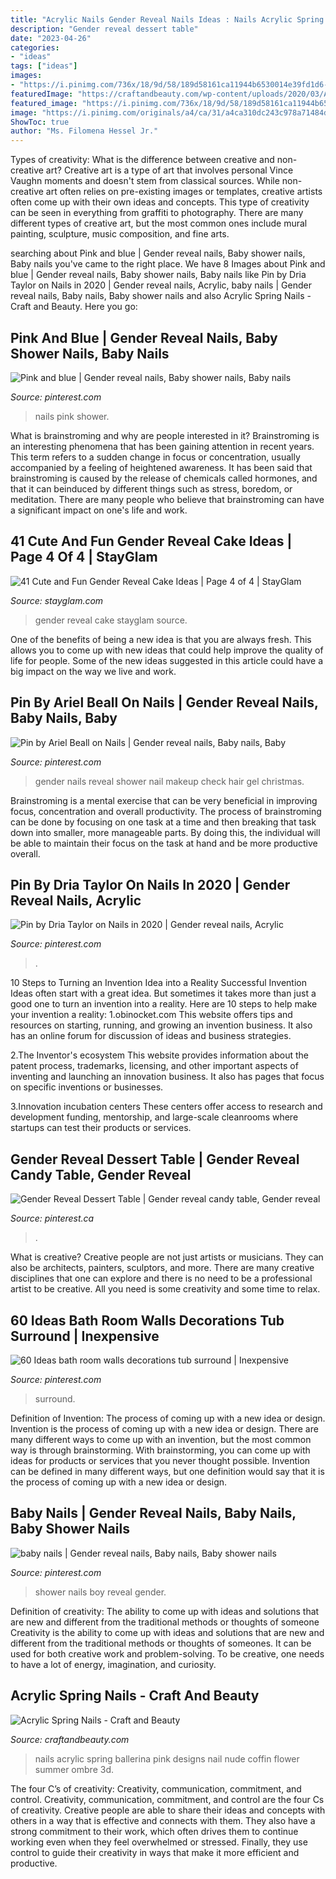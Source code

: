 ```yaml
---
title: "Acrylic Nails Gender Reveal Nails Ideas : Nails Acrylic Spring Ballerina Pink Designs Nail Nude Coffin Flower Summer Ombre 3d"
description: "Gender reveal dessert table"
date: "2023-04-26"
categories:
- "ideas"
tags: ["ideas"]
images:
- "https://i.pinimg.com/736x/18/9d/58/189d58161ca11944b6530014e39fd1d6--baby-shower-nails-boy-baby-nails.jpg"
featuredImage: "https://craftandbeauty.com/wp-content/uploads/2020/03/Acrylic-Spring-Nails-1.jpg"
featured_image: "https://i.pinimg.com/736x/18/9d/58/189d58161ca11944b6530014e39fd1d6--baby-shower-nails-boy-baby-nails.jpg"
image: "https://i.pinimg.com/originals/a4/ca/31/a4ca310dc243c978a71484d78ffee9df.jpg"
ShowToc: true
author: "Ms. Filomena Hessel Jr."
---
```



Types of creativity: What is the difference between creative and non-creative art?
Creative art is a type of art that involves personal Vince Vaughn moments and doesn't stem from classical sources. While non-creative art often relies on pre-existing images or templates, creative artists often come up with their own ideas and concepts. This type of creativity can be seen in everything from graffiti to photography. There are many different types of creative art, but the most common ones include mural painting, sculpture, music composition, and fine arts.

	

		
searching about Pink and blue | Gender reveal nails, Baby shower nails, Baby nails you've came to the right place. We have 8 Images about Pink and blue | Gender reveal nails, Baby shower nails, Baby nails like Pin by Dria Taylor on Nails in 2020 | Gender reveal nails, Acrylic, baby nails | Gender reveal nails, Baby nails, Baby shower nails and also Acrylic Spring Nails - Craft and Beauty. Here you go:
		
    
## Pink And Blue | Gender Reveal Nails, Baby Shower Nails, Baby Nails

<img loading=lazy src="https://i.pinimg.com/736x/c9/30/1f/c9301f94912fa9f5a7a3e39f4e40f764.jpg" onerror="this.onerror=null;this.src='https://tse4.mm.bing.net/th?id=OIP.reYdPgllY0CeQIe7tz7SegHaHa&amp;pid=15.1';" alt="Pink and blue | Gender reveal nails, Baby shower nails, Baby nails">

_Source: pinterest.com_

>nails pink shower. 

	

What is brainstroming and why are people interested in it?
Brainstroming is an interesting phenomena that has been gaining attention in recent years. This term refers to a sudden change in focus or concentration, usually accompanied by a feeling of heightened awareness. It has been said that brainstroming is caused by the release of chemicals called hormones, and that it can beinduced by different things such as stress, boredom, or meditation. There are many people who believe that brainstroming can have a significant impact on one's life and work.

    
## 41 Cute And Fun Gender Reveal Cake Ideas | Page 4 Of 4 | StayGlam

<img loading=lazy src="https://stayglam.com/wp-content/uploads/2018/12/Cute-Gender-Reveal-Cake.jpg" onerror="this.onerror=null;this.src='https://tse1.mm.bing.net/th?id=OIP.ReDDmgw6nxBL0cbkEJOiyQHaIU&amp;pid=15.1';" alt="41 Cute and Fun Gender Reveal Cake Ideas | Page 4 of 4 | StayGlam">

_Source: stayglam.com_

>gender reveal cake stayglam source. 

	

One of the benefits of being a new idea is that you are always fresh. This allows you to come up with new ideas that could help improve the quality of life for people. Some of the new ideas suggested in this article could have a big impact on the way we live and work.

    
## Pin By Ariel Beall On Nails | Gender Reveal Nails, Baby Nails, Baby

<img loading=lazy src="https://i.pinimg.com/originals/a4/ca/31/a4ca310dc243c978a71484d78ffee9df.jpg" onerror="this.onerror=null;this.src='https://tse1.mm.bing.net/th?id=OIP.tSeJ4j-Lf2MJkYfTaB-PjQHaJ3&amp;pid=15.1';" alt="Pin by Ariel Beall on Nails | Gender reveal nails, Baby nails, Baby">

_Source: pinterest.com_

>gender nails reveal shower nail makeup check hair gel christmas. 

	

Brainstroming is a mental exercise that can be very beneficial in improving focus, concentration and overall productivity. The process of brainstroming can be done by focusing on one task at a time and then breaking that task down into smaller, more manageable parts. By doing this, the individual will be able to maintain their focus on the task at hand and be more productive overall.

    
## Pin By Dria Taylor On Nails In 2020 | Gender Reveal Nails, Acrylic

<img loading=lazy src="https://i.pinimg.com/736x/78/51/73/78517338b9bec3a1bc3bf676fa673730.jpg" onerror="this.onerror=null;this.src='https://tse3.mm.bing.net/th?id=OIP.goclkwv5fFcOTxM4iVz32gHaNK&amp;pid=15.1';" alt="Pin by Dria Taylor on Nails in 2020 | Gender reveal nails, Acrylic">

_Source: pinterest.com_

>. 

	

10 Steps to Turning an Invention Idea into a Reality
Successful Invention Ideas often start with a great idea. But sometimes it takes more than just a good one to turn an invention into a reality. Here are 10 steps to help make your invention a reality:
1.obinocket.com This website offers tips and resources on starting, running, and growing an invention business. It also has an online forum for discussion of ideas and business strategies.

2.The Inventor's ecosystem This website provides information about the patent process, trademarks, licensing, and other important aspects of inventing and launching an innovation business. It also has pages that focus on specific inventions or businesses.

3.Innovation incubation centers These centers offer access to research and development funding, mentorship, and large-scale cleanrooms where startups can test their products or services.

    
## Gender Reveal Dessert Table | Gender Reveal Candy Table, Gender Reveal

<img loading=lazy src="https://i.pinimg.com/originals/3f/45/20/3f45209e741b75a8146eda577efef954.jpg" onerror="this.onerror=null;this.src='https://tse1.mm.bing.net/th?id=OIP.XAPrOjHOSAHu35bRT4EF5QHaHa&amp;pid=15.1';" alt="Gender Reveal Dessert Table | Gender reveal candy table, Gender reveal">

_Source: pinterest.ca_

>. 

	

What is creative?
Creative people are not just artists or musicians. They can also be architects, painters, sculptors, and more. There are many creative disciplines that one can explore and there is no need to be a professional artist to be creative. All you need is some creativity and some time to relax.

    
## 60 Ideas Bath Room Walls Decorations Tub Surround | Inexpensive

<img loading=lazy src="https://i.pinimg.com/736x/b8/b7/14/b8b714071230a810ef6220ed0e7bc125.jpg" onerror="this.onerror=null;this.src='https://tse1.mm.bing.net/th?id=OIP.ZBH9Xr5xOXPSHfq1ARaKqwAAAA&amp;pid=15.1';" alt="60 Ideas bath room walls decorations tub surround | Inexpensive">

_Source: pinterest.com_

>surround. 

	

Definition of Invention: The process of coming up with a new idea or design.
Invention is the process of coming up with a new idea or design. There are many different ways to come up with an invention, but the most common way is through brainstorming. With brainstorming, you can come up with ideas for products or services that you never thought possible. Invention can be defined in many different ways, but one definition would say that it is the process of coming up with a new idea or design.

    
## Baby Nails | Gender Reveal Nails, Baby Nails, Baby Shower Nails

<img loading=lazy src="https://i.pinimg.com/736x/18/9d/58/189d58161ca11944b6530014e39fd1d6--baby-shower-nails-boy-baby-nails.jpg" onerror="this.onerror=null;this.src='https://tse3.mm.bing.net/th?id=OIP.msne9RnBPz8L6dy1xflNHQHaHa&amp;pid=15.1';" alt="baby nails | Gender reveal nails, Baby nails, Baby shower nails">

_Source: pinterest.com_

>shower nails boy reveal gender. 

	

Definition of creativity: The ability to come up with ideas and solutions that are new and different from the traditional methods or thoughts of someone
Creativity is the ability to come up with ideas and solutions that are new and different from the traditional methods or thoughts of someones. It can be used for both creative work and problem-solving. To be creative, one needs to have a lot of energy, imagination, and curiosity.

    
## Acrylic Spring Nails - Craft And Beauty

<img loading=lazy src="https://craftandbeauty.com/wp-content/uploads/2020/03/Acrylic-Spring-Nails-1.jpg" onerror="this.onerror=null;this.src='https://tse4.mm.bing.net/th?id=OIP.MVOICynMyr8nGnlYCUVAKAHaML&amp;pid=15.1';" alt="Acrylic Spring Nails - Craft and Beauty">

_Source: craftandbeauty.com_

>nails acrylic spring ballerina pink designs nail nude coffin flower summer ombre 3d. 

	

The four C’s of creativity: Creativity, communication, commitment, and control.
Creativity, communication, commitment, and control are the four Cs of creativity. Creative people are able to share their ideas and concepts with others in a way that is effective and connects with them. They also have a strong commitment to their work, which often drives them to continue working even when they feel overwhelmed or stressed. Finally, they use control to guide their creativity in ways that make it more efficient and productive.

